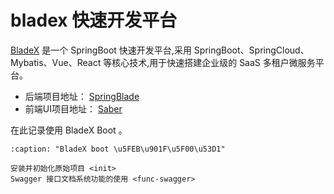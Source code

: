 # bladex 快速开发平台

[BladeX](https://bladex.vip/#/)  是一个 SpringBoot 快速开发平台,采用 SpringBoot、SpringCloud、Mybatis、Vue、React 等核心技术,用于快速搭建企业级的 SaaS 多租户微服务平台。

- 后端项目地址： [SpringBlade](https://gitee.com/smallc/SpringBlade)
- 前端UI项目地址： [Saber](https://gitee.com/smallc/Saber)

在此记录使用 BladeX Boot 。

```{toctree}
:caption: "BladeX boot \u5FEB\u901F\u5F00\u53D1"

安装并初始化原始项目 <init>
Swagger 接口文档系统功能的使用 <func-swagger>
```
